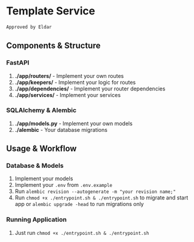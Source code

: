 # Template Service
```diff
Approved by Eldar
```
## Components & Structure

### FastAPI

1. **./app/routers/** - Implement your own routes
2. **./app/keepers/** - Implement your logic for routes
3. **./app/dependencies/** - Implement your router dependencies
4. **./app/services/** - Implement your services

### SQLAlchemy & Alembic

1. **./app/models.py** - Implement your own models
2. **./alembic** - Your database migrations 

## Usage & Workflow

### Database & Models

1. Implement your models
2. Implement your `.env` from `.env.example`
3. Run `alembic revision --autogenerate -m "your revision name;"`
4. Run `chmod +x ./entrypoint.sh & ./entrypoint.sh` to migrate and start app or `alembic upgrade -head` to run migrations only

### Running Application

1. Just run `chmod +x ./entrypoint.sh & ./entrypoint.sh`
